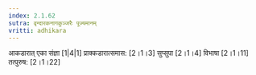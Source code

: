 ```yaml
---
index: 2.1.62
sutra: वृन्दारकनागकुञ्जरैः पूज्यमानम्‌
vritti: adhikara
---
```


 आकडारात् एका संज्ञा [1|4|1]  प्राक्कडारात्समास: [2।1।3]  सुप्सुपा [2।1।4]  विभाषा [2।1।11]  तत्पुरुष: [2।1।22] 
